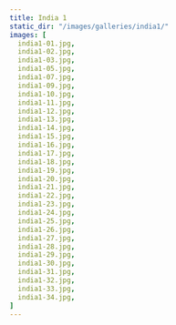 ```yaml
---
title: India 1
static_dir: "/images/galleries/india1/"
images: [
  india1-01.jpg,
  india1-02.jpg,
  india1-03.jpg,
  india1-05.jpg,
  india1-07.jpg,
  india1-09.jpg,
  india1-10.jpg,
  india1-11.jpg,
  india1-12.jpg,
  india1-13.jpg,
  india1-14.jpg,
  india1-15.jpg,
  india1-16.jpg,
  india1-17.jpg,
  india1-18.jpg,
  india1-19.jpg,
  india1-20.jpg,
  india1-21.jpg,
  india1-22.jpg,
  india1-23.jpg,
  india1-24.jpg,
  india1-25.jpg,
  india1-26.jpg,
  india1-27.jpg,
  india1-28.jpg,
  india1-29.jpg,
  india1-30.jpg,
  india1-31.jpg,
  india1-32.jpg,
  india1-33.jpg,
  india1-34.jpg,
]
---
```

